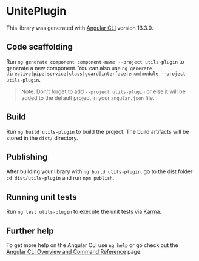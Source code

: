 # UnitePlugin

This library was generated with [Angular CLI](https://github.com/angular/angular-cli) version 13.3.0.

## Code scaffolding

Run `ng generate component component-name --project utils-plugin` to generate a new component. You can also use `ng generate directive|pipe|service|class|guard|interface|enum|module --project utils-plugin`.
> Note: Don't forget to add `--project utils-plugin` or else it will be added to the default project in your `angular.json` file. 

## Build

Run `ng build utils-plugin` to build the project. The build artifacts will be stored in the `dist/` directory.

## Publishing

After building your library with `ng build utils-plugin`, go to the dist folder `cd dist/utils-plugin` and run `npm publish`.

## Running unit tests

Run `ng test utils-plugin` to execute the unit tests via [Karma](https://karma-runner.github.io).

## Further help

To get more help on the Angular CLI use `ng help` or go check out the [Angular CLI Overview and Command Reference](https://angular.io/cli) page.
